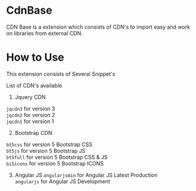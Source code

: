 # CdnBase

CDN Base is a extension which consists of CDN's to import easy and work on libraries from external CDN.

# How to Use

This extension consists of Several Snippet's

List of CDN's available

1. Jquery CDN

`jqcdn3` for version 3<br>
`jqcdn2` for version 2<br>
`jqcdn1` for version 1<br>

2. Bootstrap CDN

`bt5css` for version 5 Bootstrap CSS <br>
`bt5js` for version 5 Bootstrap JS<br>
`bt5full` for version 5 Bootstrap CSS & JS<br>
`bi5icons` for version 5 Bootstrap ICONS<br>

3. Angular JS
`angularjsmin` for Angular JS Latest Production <br>
`angularjs` for Angular JS Development <br>
